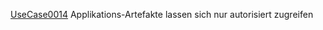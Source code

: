 [UseCase0014](https://github.com/DomainDrivenArchitecture/ddaRequirement/blob/master/de/requirements/UseCase0014.md)  Applikations-Artefakte lassen sich nur autorisiert zugreifen